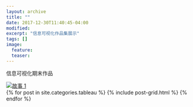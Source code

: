 ```yaml
---
layout: archive
title: ""
date: 2017-12-30T11:40:45-04:00
modified:
excerpt: "信息可视化作品集展示"
tags: []
image: 
  feature:
  teaser:
---
```


信息可视化期末作品

<div class='tableauPlaceholder' id='viz1515237638107' style='position: relative'><noscript><a href='#'><img alt='故事 1 ' src='https:&#47;&#47;public.tableau.com&#47;static&#47;images&#47;_1&#47;_18193&#47;1_1&#47;1_rss.png' style='border: none' /></a></noscript><object class='tableauViz'  style='display:none;'><param name='host_url' value='https%3A%2F%2Fpublic.tableau.com%2F' /> <param name='embed_code_version' value='3' /> <param name='site_root' value='' /> <param name='name' value='_18193&#47;1_1' /> <param name='tabs' value='no' /> <param name='toolbar' value='yes' /> <param name='static_image' value='https:&#47;&#47;public.tableau.com&#47;static&#47;images&#47;_1&#47;_18193&#47;1_1&#47;1.png' /> <param name='animate_transition' value='yes' /> <param name='display_static_image' value='yes' /> <param name='display_spinner' value='yes' /> <param name='display_overlay' value='yes' /> <param name='display_count' value='yes' /> <param name='filter' value='publish=yes' /> </object></div><script type='text/javascript'>var divElement = document.getElementById('viz1515237638107');var vizElement = divElement.getElementsByTagName('object')[0];vizElement.style.width='1016px';vizElement.style.height='991px';var scriptElement = document.createElement('script');scriptElement.src = 'https://public.tableau.com/javascripts/api/viz_v1.js';vizElement.parentNode.insertBefore(scriptElement, vizElement);</script>








<div class="tiles">
{% for post in site.categories.tableau %}
  {% include post-grid.html %}
{% endfor %}
</div><!-- /.tiles 把所有categories 有 infovis列出來-->

